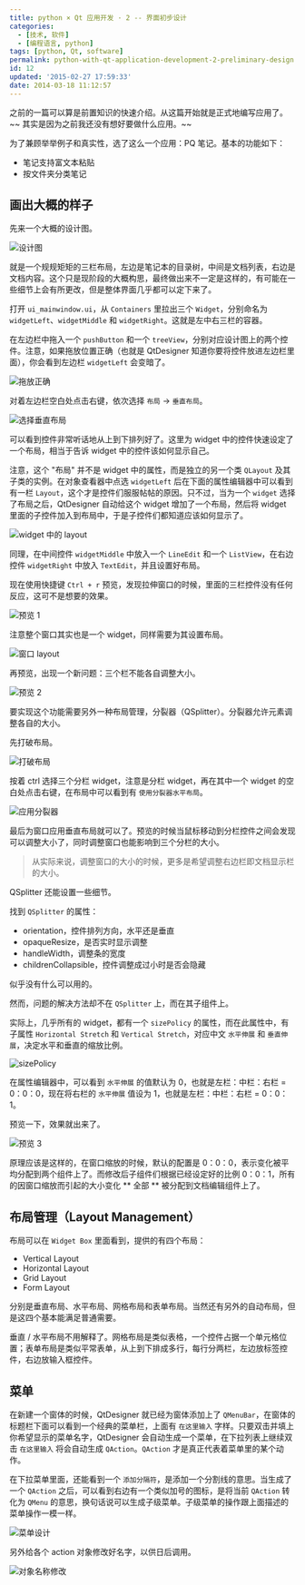 ```yaml
---
title: python × Qt 应用开发 · 2 -- 界面初步设计
categories:
  - [技术, 软件]
  - [编程语言, python]
tags: [python, Qt, software]
permalink: python-with-qt-application-development-2-preliminary-design
id: 12
updated: '2015-02-27 17:59:33'
date: 2014-03-18 11:12:57
---
```


之前的一篇可以算是前置知识的快速介绍。从这篇开始就是正式地编写应用了。~~ 其实是因为之前我还没有想好要做什么应用。~~

为了兼顾举举例子和真实性，选了这么一个应用：PQ 笔记。基本的功能如下：

* 笔记支持富文本粘贴
* 按文件夹分类笔记

## 画出大概的样子
先来一个大概的设计图。

![设计图](https://i.imgur.com/uAJ6icH.png)

就是一个规规矩矩的三栏布局，左边是笔记本的目录树，中间是文档列表，右边是文档内容。这个只是现阶段的大概构思，最终做出来不一定是这样的，有可能在一些细节上会有所更改，但是整体界面几乎都可以定下来了。

打开 `ui_mainwindow.ui`，从 `Containers` 里拉出三个 `Widget`，分别命名为 `widgetLeft`、`widgetMiddle` 和 `widgetRight`。这就是左中右三栏的容器。

在左边栏中拖入一个 `pushButton` 和一个 `treeView`，分别对应设计图上的两个控件。注意，如果拖放位置正确（也就是 QtDesigner 知道你要将控件放进左边栏里面），你会看到左边栏 `widgetLeft` 会变暗了。

![拖放正确](https://i.imgur.com/Izn7dD6.png)

对着左边栏空白处点击右键，依次选择 ` 布局 ` -> ` 垂直布局 `。

![选择垂直布局](https://i.imgur.com/rvWMn63.png)

可以看到控件非常听话地从上到下排列好了。这里为 widget 中的控件快速设定了一个布局，相当于告诉 widget 中的控件该如何显示自己。

注意，这个 "布局" 并不是 widget 中的属性，而是独立的另一个类 `QLayout` 及其子类的实例。在对象查看器中点选 `widgetLeft` 后在下面的属性编辑器中可以看到有一栏 `Layout`，这个才是控件们服服帖帖的原因。只不过，当为一个 `widget` 选择了布局之后，QtDesigner 自动给这个 widget 增加了一个布局，然后将 widget 里面的子控件加入到布局中，于是子控件们都知道应该如何显示了。

![widget 中的 layout](https://i.imgur.com/PpYcKIZ.png)

同理，在中间控件 `widgetMiddle` 中放入一个 `LineEdit` 和一个 `ListView`，在右边控件 `widgetRight` 中放入 `TextEdit`，并且设置好布局。

现在使用快捷键 `Ctrl + r` 预览，发现拉伸窗口的时候，里面的三栏控件没有任何反应，这可不是想要的效果。

![预览 1](https://i.imgur.com/NTwV9wH.png)

注意整个窗口其实也是一个 widget，同样需要为其设置布局。

![窗口 layout](https://i.imgur.com/XB2vSJm.png)

再预览，出现一个新问题：三个栏不能各自调整大小。

![预览 2](https://i.imgur.com/XsXU5ed.png)

要实现这个功能需要另外一种布局管理，分裂器（QSplitter）。分裂器允许元素调整各自的大小。

先打破布局。

![打破布局](https://i.imgur.com/24ng0C0.png)

按着 ctrl 选择三个分栏 widget，注意是分栏 widget，再在其中一个 widget 的空白处点击右键，在布局中可以看到有 ` 使用分裂器水平布局 `。

![应用分裂器](https://i.imgur.com/jFmH6nh.png)

最后为窗口应用垂直布局就可以了。预览的时候当鼠标移动到分栏控件之间会发现可以调整大小了，同时调整窗口也能影响到三个分栏的大小。

> 从实际来说，调整窗口的大小的时候，更多是希望调整右边栏即文档显示栏的大小。

QSplitter 还能设置一些细节。

找到 `QSplitter` 的属性：

+ orientation，控件排列方向，水平还是垂直
+ opaqueResize，是否实时显示调整
+ handleWidth，调整条的宽度
+ childrenCollapsible，控件调整成过小时是否会隐藏

似乎没有什么可以用的。

然而，问题的解决方法却不在 `QSplitter` 上，而在其子组件上。

实际上，几乎所有的 widget，都有一个 `sizePolicy` 的属性，而在此属性中，有子属性 `Horizontal Stretch` 和 `Vertical Stretch`，对应中文 ` 水平伸展 ` 和 ` 垂直伸展 `，决定水平和垂直的缩放比例。

![sizePolicy](https://i.imgur.com/47JsPlH.png)

在属性编辑器中，可以看到 ` 水平伸展 ` 的值默认为 0，也就是左栏：中栏：右栏 = 0：0：0，现在将右栏的 ` 水平伸展 ` 值设为 1，也就是左栏：中栏：右栏 = 0：0：1。

预览一下，效果就出来了。

![预览 3](https://i.imgur.com/S21DeGJ.gif)

原理应该是这样的，在窗口缩放的时候，默认的配置是 0：0：0，表示变化被平均分配到两个组件上了。而修改后子组件们根据已经设定好的比例 0：0：1，所有的因窗口缩放而引起的大小变化 ** 全部 ** 被分配到文档编辑组件上了。

## 布局管理（Layout Management）
布局可以在 `Widget Box` 里面看到，提供的有四个布局：

* Vertical Layout
* Horizontal Layout
* Grid Layout
* Form Layout

分别是垂直布局、水平布局、网格布局和表单布局。当然还有另外的自动布局，但是这四个基本能满足普通需要。

垂直 / 水平布局不用解释了。网格布局是类似表格，一个控件占据一个单元格位置；表单布局是类似平常表单，从上到下排成多行，每行分两栏，左边放标签控件，右边放输入框控件。

## 菜单
在新建一个窗体的时候，QtDesigner 就已经为窗体添加上了 `QMenuBar`，在窗体的标题栏下面可以看到一个经典的菜单栏，上面有 ` 在这里输入 ` 字样。只要双击并填上你希望显示的菜单名字，QtDesigner 会自动生成一个菜单，在下拉列表上继续双击 ` 在这里输入 ` 将会自动生成 `QAction`。`QAction` 才是真正代表着菜单里的某个动作。

在下拉菜单里面，还能看到一个 ` 添加分隔符 `，是添加一个分割线的意思。当生成了一个 `QAction` 之后，可以看到右边有一个类似加号的图标，是将当前 `QAction` 转化为 `QMenu` 的意思，换句话说可以生成子级菜单。子级菜单的操作跟上面描述的菜单操作一模一样。

![菜单设计](https://i.imgur.com/9MbfQzg.png)

另外给各个 action 对象修改好名字，以供日后调用。

![对象名称修改](https://i.imgur.com/cRj9IL6.png)
